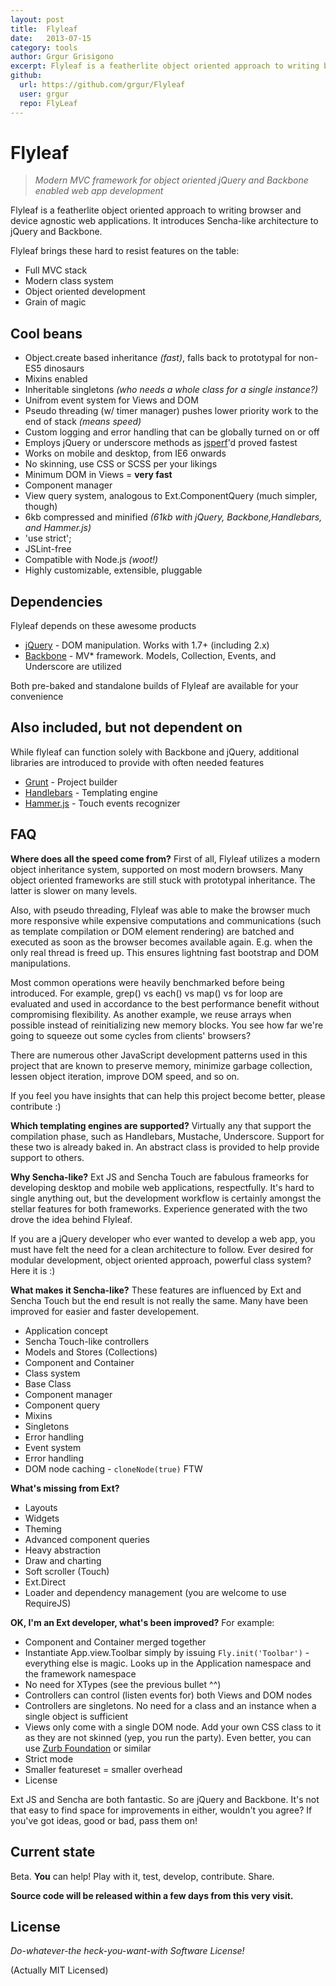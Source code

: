 ```yaml
---
layout: post
title:  Flyleaf
date:   2013-07-15
category: tools
author: Grgur Grisigono
excerpt: Flyleaf is a featherlite object oriented approach to writing browser and device agnostic web applications. It introduces Sencha-like architecture to jQuery and Backbone.
github:
  url: https://github.com/grgur/Flyleaf
  user: grgur
  repo: FlyLeaf
---
```


Flyleaf
=======
>*Modern MVC framework for object oriented jQuery and Backbone enabled web app development*

Flyleaf is a featherlite object oriented approach to writing browser and device agnostic web applications. It introduces Sencha-like architecture to jQuery and Backbone.

Flyleaf brings these hard to resist features on the table:

  - Full MVC stack
  - Modern class system
  - Object oriented development
  - Grain of magic

Cool beans
----------
 - Object.create based inheritance *(fast)*, falls back to prototypal for non-ES5 dinosaurs
 - Mixins enabled
 - Inheritable singletons *(who needs a whole class for a single instance?)*
 - Unifrom event system for Views and DOM
 - Pseudo threading (w/ timer manager) pushes lower priority work to the end of stack *(means speed)*
 - Custom logging and error handling that can be globally turned on or off
 - Employs jQuery or underscore methods as [jsperf]'d proved fastest
 - Works on mobile and desktop, from IE6 onwards
 - No skinning, use CSS or SCSS per your likings
 - Minimum DOM in Views = **very fast**
 - Component manager
 - View query system, analogous to Ext.ComponentQuery (much simpler, though)
 - 6kb compressed and minified *(61kb with jQuery, Backbone,Handlebars, and Hammer.js)*
 - 'use strict';
 - JSLint-free
 - Compatible with Node.js *(woot!)*
 - Highly customizable, extensible, pluggable

Dependencies
-----------

Flyleaf depends on these awesome products

* [jQuery] - DOM manipulation. Works with 1.7+ (including 2.x)
* [Backbone] - MV* framework. Models, Collection, Events, and Underscore are utilized

Both pre-baked and standalone builds of Flyleaf are available for your convenience

Also included, but not dependent on
-----------
While flyleaf can function solely with Backbone and jQuery, additional libraries are introduced to provide with often needed features
* [Grunt] - Project builder
* [Handlebars] - Templating engine
* [Hammer.js] - Touch events recognizer

FAQ
--------
**Where does all the speed come from?**
First of all, Flyleaf utilizes a modern object inheritance system, supported on most modern browsers. Many object oriented frameworks are still stuck with prototypal inheritance. The latter is slower on many levels.

Also, with pseudo threading, Flyleaf was able to make the browser much more responsive while expensive computations and communications (such as template compilation or DOM element rendering) are batched and executed as soon as the browser becomes available again. E.g. when the only real thread is freed up. This ensures lightning fast bootstrap and DOM manipulations.

Most common operations were heavily benchmarked before being introduced. For example, grep() vs each() vs map() vs for loop are evaluated and used in accordance to the best performance benefit without compromising flexibility. As another example, we reuse arrays when possible instead of reinitializing new memory blocks. You see how far we're going to squeeze out some cycles from clients' browsers?

There are numerous other JavaScript development patterns used in this project that are known to preserve memory, minimize garbage collection, lessen object iteration, improve DOM speed, and so on.

If you feel you have insights that can help this project become better, please contribute :)

**Which templating engines are supported?**
Virtually any that support the compilation phase, such as Handlebars, Mustache, Underscore. Support for these two is already baked in. An abstract class is provided to help provide support to others.

**Why Sencha-like?**
Ext JS and Sencha Touch are fabulous frameorks for developing desktop and mobile web applications, respectfully. It's hard to single anything out, but the development workflow is certainly amongst the stellar features for both frameworks. Experience generated with the two drove the idea behind Flyleaf.

If you are a jQuery developer who ever wanted to develop a web app, you must have felt the need for a clean architecture to follow. Ever desired for modular development, object oriented approach, powerful class system? Here it is :)

**What makes it Sencha-like?**
These features are influenced by Ext and Sencha Touch but the end result is not really the same. Many have been improved for easier and faster developement.

- Application concept
- Sencha Touch-like controllers
- Models and Stores (Collections)
- Component and Container
- Class system
- Base Class
- Component manager
- Component query
- Mixins
- Singletons
- Error handling
- Event system
- Error handling
- DOM node caching - ``cloneNode(true)`` FTW

**What's missing from Ext?**

- Layouts
- Widgets
- Theming
- Advanced component queries
- Heavy abstraction
- Draw and charting
- Soft scroller (Touch)
- Ext.Direct
- Loader and dependency management (you are welcome to use RequireJS)


**OK, I'm an Ext developer, what's been improved?**
For example:

- Component and Container merged together
- Instantiate App.view.Toolbar simply by issuing ``Fly.init('Toolbar')`` - everything else is magic. Looks up in the Application namespace and the framework namespace
- No need for XTypes (see the previous bullet ^^)
- Controllers can control (listen events for) both Views and DOM nodes
- Controllers are singletons. No need for a class and an instance when a single object is sufficient
- Views only come with a single DOM node. Add your own CSS class to it as they are not skinned (yep, you run the party). Even better, you can use [Zurb Foundation][1] or similar
- Strict mode
- Smaller featureset = smaller overhead
- License

Ext JS and Sencha are both fantastic. So are jQuery and Backbone. It's not that easy to find space for improvements in either, wouldn't you agree? If you've got ideas, good or bad, pass them on!

Current state
-----
Beta. **You** can help! Play with it, test, develop, contribute. Share.

**Source code will be released within a few days from this very visit.**

License
--------
*Do-whatever-the heck-you-want-with Software License!*

(Actually MIT Licensed)


  [1]: http://foundation.zurb.com/
  [jQuery]: http://jquery.com
  [Backbone]: http://backbone.com
  [Grunt]: http://gruntjs.com
  [Handlebars]: http://handlebarsjs.com
  [Hammer.js]: http://eightmedia.github.io/hammer.js/
  [jsperf]: http://jsperf.com


